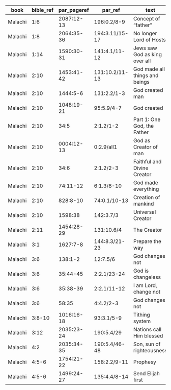 <!--
https://urantia-book.org/urantiabook/bible_refs/Malachi_1.html
bible_ref = Bible Chapter:Vers
par_pageref = UB 1st English Edition Page:Line
par_ref = UB Paper:Sec:Ppgh
type = See _readme
-->

| book    | bible_ref | par_pageref | par_ref        | text                           | type |
| ------- | --------- | ----------- | -------------- | ------------------------------ | ---- |
| Malachi | 1:6       | 2087:12-13  | 196:0.2/8-9    | Concept of “father”            | C    |
| Malachi | 1:8       | 2064:35-36  | 194:3.11/15-17 | No longer Lord of Hosts        | C    |
| Malachi | 1:14      | 1590:30-31  | 141:4.1/11-12  | Jews saw God as king over all  | C    |
| Malachi | 2:10      | 1453:41-42  | 131:10.2/11-13 | God made all things and beings | C    |
| Malachi | 2:10      | 1444:5-6    | 131:2.2/1-3    | God created man                | C    |
| Malachi | 2:10      | 1048:19-21  | 95:5.9/4-7     | God created                    | C    |
| Malachi | 2:10      | 34:5        | 2:1.2/1-2      | Part 1: One God, the Father      | R    |
| Malachi | 2:10      | 0004:12-13  | 0:2.9/all1     | God as Creator of man          | C    |
| Malachi | 2:10      | 34:6        | 2:1.2/2-3      | Faithful and Divine Creator    | C    |
| Malachi | 2:10      | 74:11-12    | 6:1.3/8-10     | God made everything            | C    |
| Malachi | 2:10      | 828:8-10    | 74:0.1/10-13   | Creation of mankind            | C    |
| Malachi | 2:10      | 1598:38     | 142:3.7/3      | Universal Creator              | C    |
| Malachi | 2:11      | 1454:28-29  | 131:10.6/4     | The Creator                    | C    |
| Malachi | 3:1       | 1627:7-8    | 144:8.3/21-23  | Prepare the way                | R    |
| Malachi | 3:6       | 138:1-2     | 12:7.5/6       | God changes not                | C    |
| Malachi | 3:6       | 35:44-45    | 2:2.1/23-24    | God is changeless              | C    |
| Malachi | 3:6       | 35:38-39    | 2:2.1/11-12    | I am Lord, change not          | R    |
| Malachi | 3:6       | 58:35       | 4:4.2/2-3      | God changes not                | R    |
| Malachi | 3:8-10    | 1016:16-18  | 93:3.1/5-9     | Tithing system                 | C    |
| Malachi | 3:12      | 2035:23-24  | 190:5.4/29     | Nations call Him blessed       | R    |
| Malachi | 4:2       | 2035:34-35  | 190:5.4/46-48  | Son, sun of righteousness      | R    |
| Malachi | 4:5-6     | 1754:21-22  | 158:2.2/9-11   | Prophesy                       | S    |
| Malachi | 4:5-6     | 1499:24-27  | 135:4.4/8-14   | Send Elijah first              | R    |
